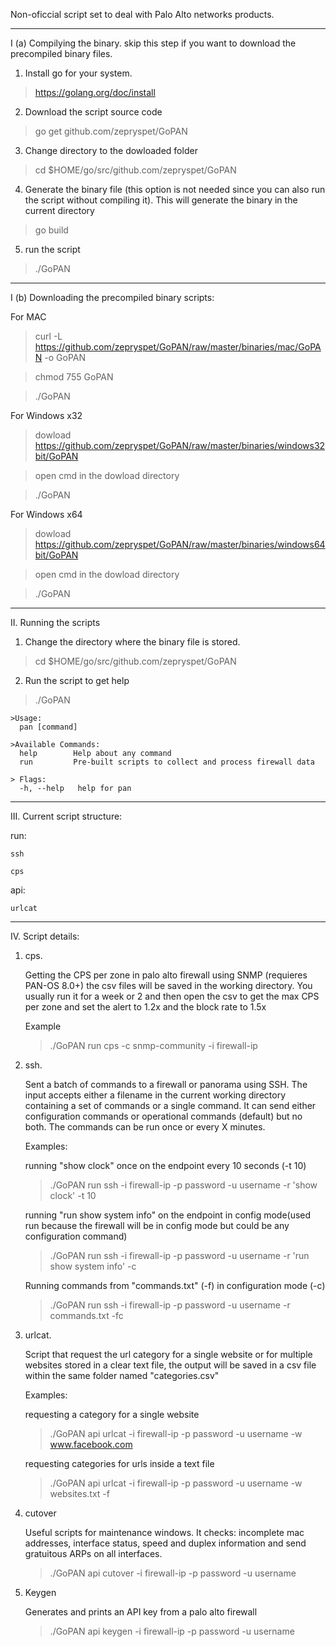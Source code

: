 Non-oficcial script set to deal with Palo Alto networks products.

___
I (a) Compilying the binary. skip this step if you want to download the precompiled binary files.

1. Install go for your system.
>https://golang.org/doc/install

2. Download the script source code 
> go get github.com/zepryspet/GoPAN

3. Change directory to the dowloaded folder
> cd $HOME/go/src/github.com/zepryspet/GoPAN

4. Generate the binary file (this option is not needed since you can also run the script without compiling it). This will generate the binary in the current directory
> go build

5. run the script
>./GoPAN
___

I (b) Downloading the precompiled binary scripts:

For MAC

>curl -L https://github.com/zepryspet/GoPAN/raw/master/binaries/mac/GoPAN -o GoPAN

>chmod 755 GoPAN

>./GoPAN 

For Windows x32

> dowload https://github.com/zepryspet/GoPAN/raw/master/binaries/windows32bit/GoPAN

> open cmd in the dowload directory

>./GoPAN 

For Windows x64

> dowload https://github.com/zepryspet/GoPAN/raw/master/binaries/windows64bit/GoPAN

> open cmd in the dowload directory

>./GoPAN


___
II. Running the scripts

1. Change the directory where the binary file is stored.
> cd $HOME/go/src/github.com/zepryspet/GoPAN

2. Run the script to get help

> ./GoPAN
    
    
    >Usage:
      pan [command]

    >Available Commands:
      help        Help about any command
      run         Pre-built scripts to collect and process firewall data

    > Flags:
      -h, --help   help for pan

___

III. Current script structure:

run:

    ssh

    cps

api:

    urlcat
    
___
IV. Script details:

1. cps. 

    Getting the CPS per zone in palo alto firewall using SNMP (requieres PAN-OS 8.0+) the csv files will be saved in the working directory. You usually run it for a week or 2 and then open the csv to get the max CPS per zone and set the alert to 1.2x and the block rate to 1.5x

    Example
    > ./GoPAN run cps -c snmp-community -i firewall-ip

2. ssh.

    Sent a batch of commands to a firewall or panorama using SSH. The input accepts either a filename in the current working directory containing a set of commands or a single command. It can send either configuration commands or operational commands (default) but no both. The commands can be run once or every X minutes.

    Examples:
    
    running "show clock" once on the endpoint every 10 seconds (-t 10)
    >./GoPAN run ssh -i firewall-ip -p password -u username -r 'show clock' -t 10
    
    running "run show system info" on the endpoint in config mode(used run because the firewall will be in config mode but could be any configuration command)
    >./GoPAN run ssh -i firewall-ip -p password -u username -r 'run show system info' -c
    
    Running commands from "commands.txt" (-f) in configuration mode (-c)
    >./GoPAN run ssh -i firewall-ip -p password -u username -r commands.txt -fc
    
    
3. urlcat.

    Script that request the url category for a single website or for multiple websites stored in a clear text file, the output will be saved in a csv file within the same folder named "categories.csv"

    Examples:
    
    requesting a category for a single website
    
    >./GoPAN api urlcat -i firewall-ip -p password -u username -w www.facebook.com 

    requesting categories for urls inside a text file
    
    >./GoPAN api urlcat -i firewall-ip -p password -u username -w websites.txt -f
    
4. cutover

    Useful scripts for maintenance windows. It checks: incomplete mac addresses, interface status, speed and duplex information and send gratuitous ARPs on all interfaces.
    
    >./GoPAN api cutover -i firewall-ip -p password -u username
    
5. Keygen

    Generates and prints an API key from a palo alto firewall
    
    >./GoPAN api keygen -i firewall-ip -p password -u username
